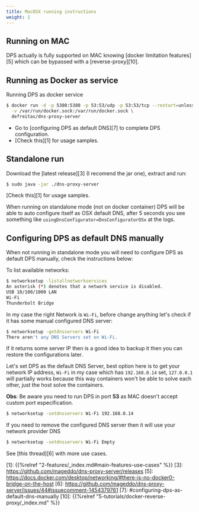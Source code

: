 ```yaml
---
title: MacOSX running instructions
weight: 1
---
```

## Running on MAC

DPS actually is fully supported on MAC knowing [docker limitation features][5]
which can be bypassed with a [reverse-proxy][10].

## Running as Docker as service

Running DPS as docker service
```bash
$ docker run -d -p 5380:5380 -p 53:53/udp -p 53:53/tcp --restart=unless-stopped \
  -v /var/run/docker.sock:/var/run/docker.sock \
  defreitas/dns-proxy-server
```

* Go to [configuring DPS as default DNS][7] to complete DPS configuration.
* [Check this][1] for usage samples.

## Standalone run

Download the [latest release][3] (I recomend the jar one), extract and run:
```bash
$ sudo java -jar ./dns-proxy-server
```

[Check this][1] for usage samples.

When running on standalone mode (not on docker container) DPS will be able to auto configure itself as OSX default DNS,
after 5 seconds you see something like `usingDnsConfigurator=DnsConfiguratorOSx` at the logs.

## Configuring DPS as default DNS manually

When not running in standalone mode you will need to configure DPS as default DPS manually,
check the instructions below:

To list available networks:
```bash
$ networksetup -listallnetworkservices
An asterisk (*) denotes that a network service is disabled.
USB 10/100/1000 LAN
Wi-Fi
Thunderbolt Bridge
```
In my case the right Network is `Wi-Fi`, before change anything let's check if it has some manual
configured DNS server:
```bash
$ networksetup -getdnsservers Wi-Fi
There aren't any DNS Servers set on Wi-Fi. 
```
If it returns some server IP then is a good idea to backup it then you can restore the configurations later.

Let's set DPS as the default DNS Server, best option here is to get your network IP address, `Wi-Fi` in my case which
has `192.168.0.14` set, `127.0.0.1` will partially works because this way containers won't be able 
to solve each other, just the host solve the containers.

**Obs**: Be aware you need to run DPS in port **53** as MAC doesn't accept custom port especification.

```bash
$ networksetup -setdnsservers Wi-Fi 192.168.0.14
```

If you need to remove the configured DNS server then it will use your network provider DNS
```bash
$ networksetup -setdnsservers Wi-Fi Empty
```

See [this thread][6] with more use cases.

[1]: {{%relref "2-features/_index.md#main-features-use-cases" %}}
[3]: https://github.com/mageddo/dns-proxy-server/releases
[5]: https://docs.docker.com/desktop/networking/#there-is-no-docker0-bridge-on-the-host
[6]: https://github.com/mageddo/dns-proxy-server/issues/44#issuecomment-1454379761
[7]: #configuring-dps-as-default-dns-manually
[10]: {{%relref "5-tutorials/docker-reverse-proxy/_index.md" %}}
